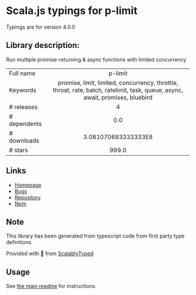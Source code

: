 
# Scala.js typings for p-limit

Typings are for version 4.0.0

## Library description:
Run multiple promise-returning & async functions with limited concurrency

|                    |                 |
| ------------------ | :-------------: |
| Full name          | p-limit |
| Keywords           | promise, limit, limited, concurrency, throttle, throat, rate, batch, ratelimit, task, queue, async, await, promises, bluebird |
| # releases         | 4 |
| # dependents       | 0.0 |
| # downloads        | 3.081070683333333E8 |
| # stars            | 999.0 |

## Links
- [Homepage](https://github.com/sindresorhus/p-limit#readme)
- [Bugs](https://github.com/sindresorhus/p-limit/issues)
- [Repository](https://github.com/sindresorhus/p-limit)
- [Npm](https://www.npmjs.com/package/p-limit)
    


## Note
This library has been generated from typescript code from first party type definitions.

Provided with :purple_heart: from [ScalablyTyped](https://github.com/oyvindberg/ScalablyTyped)

## Usage
See [the main readme](../../readme.md) for instructions.


